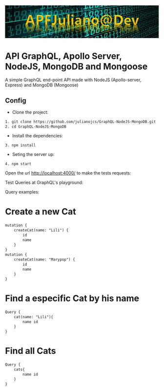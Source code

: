 ![Juliano Costa](https://raw.githubusercontent.com/julianojcs/julianojcs.github.io/master/apfjuliano.dev.png)

# API GraphQL, Apollo Server, NodeJS, MongoDB and Mongoose

A simple GraphQL end-point API made with NodeJS (Apollo-server, Express) and MongoDB (Mongoose)

## Config

* Clone the project:

```
1. git clone https://github.com/julianojcs/GraphQL-NodeJS-MongoDB.git
2. cd GraphQL-NodeJS-MongoDB
```

* Install the dependencies:

```
3. npm install
```

* Seting the server up:

```
4. npm start
```

Open the url [http://localhost:4000/](http://localhost:4000/) to make the tests requests:

Test Queries at GraphQL's playground:

Query examples:

# Create a new Cat
```
mutation {
    createCat(name: "Lili") {
        id
        name
    }
}
mutation {
    createCat(name: "Marypop") {
        id
        name
    }
}
```
# Find a especific Cat by his name
```
Query {
    cat(name: "Lili"){
        name id
    }
}
```
# Find all Cats
```
Query {
    cats{
        name id
    }
}
```